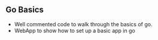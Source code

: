 ## Go Basics
  
  * Well commented code to walk through the basics of go.
  * WebApp to show how to set up a basic app in go
